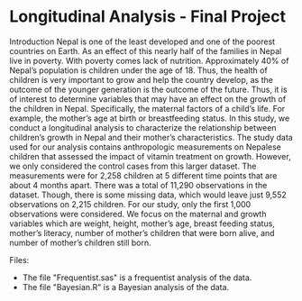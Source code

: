 # Longitudinal Analysis - Final Project

Introduction
Nepal is one of the least developed and one of the poorest countries on Earth. As an effect of this nearly half of the families in Nepal live in poverty. With poverty comes lack of nutrition. Approximately 40% of Nepal’s population is children under the age of 18. Thus, the health of children is very important to grow and help the country develop, as the outcome of the younger generation is the outcome of the future. Thus, it is of interest to determine variables that may have an effect on the growth of the children in Nepal. Specifically, the maternal factors of a child’s life. For example, the mother’s age at birth or breastfeeding status. In this study, we conduct a longitudinal analysis to characterize the relationship between children’s growth in Nepal and their mother’s characteristics. 
The study data used for our analysis contains anthropologic measurements on Nepalese children that assessed the impact of vitamin treatment on growth.  However, we only considered the control cases from this larger dataset. The measurements were for 2,258 children at 5 different time points that are about 4 months apart. There was a total of 11,290 observations in the dataset.  Though, there is some missing data, which would leave just 9,552 observations on 2,215 children. For our study, only the first 1,000 observations were considered. We focus on the maternal and growth variables which are weight, height, mother’s age, breast feeding status, mother’s literacy, number of mother’s children that were born alive, and number of mother’s children still born. 


Files:
- The file "Frequentist.sas" is a frequentist analysis of the data.
- The file "Bayesian.R" is a Bayesian analysis of the data.
